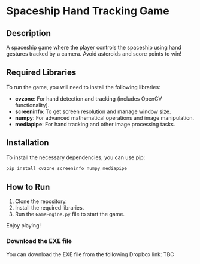# Spaceship Hand Tracking Game

## Description

A spaceship game where the player controls the spaceship using hand gestures tracked by a camera. Avoid asteroids and score points to win!

## Required Libraries

To run the game, you will need to install the following libraries:

- **cvzone**: For hand detection and tracking (includes OpenCV functionality).
- **screeninfo**: To get screen resolution and manage window size.
- **numpy**: For advanced mathematical operations and image manipulation.
- **mediapipe**: For hand tracking and other image processing tasks.

## Installation

To install the necessary dependencies, you can use pip:
```bash
pip install cvzone screeninfo numpy mediapipe
```
## How to Run

1. Clone the repository.
2. Install the required libraries.
3. Run the `GameEngine.py` file to start the game.

Enjoy playing!


### Download the EXE file

You can download the EXE file from the following Dropbox link:
TBC
